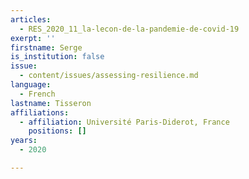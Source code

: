 ```yaml
---
articles:
  - RES_2020_11_la-lecon-de-la-pandemie-de-covid-19
exerpt: ''
firstname: Serge
is_institution: false
issue:
  - content/issues/assessing-resilience.md
language:
  - French
lastname: Tisseron
affiliations:
  - affiliation: Université Paris-Diderot, France
    positions: []
years:
  - 2020

---
```

